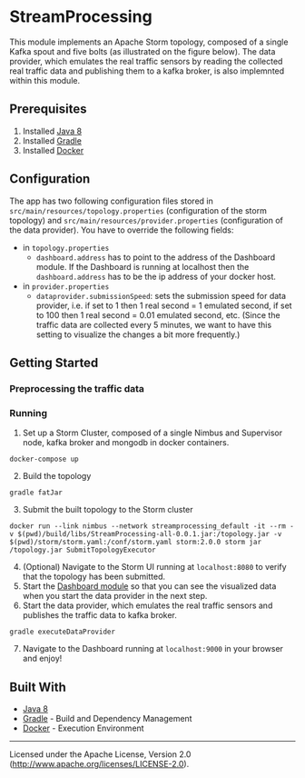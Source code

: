 # StreamProcessing
This module implements an Apache Storm topology, composed of a single Kafka spout and five bolts (as illustrated on the figure below). The data provider, which emulates the real traffic sensors by reading the collected real traffic data and publishing them to a kafka broker, is also implemnted within this module.

## Prerequisites
1. Installed [Java 8](https://www.java.com/en/download/)
2. Installed [Gradle](https://gradle.org/)
3. Installed [Docker](https://www.docker.com/)

## Configuration
The app has two following configuration files stored in `src/main/resources/topology.properties` (configuration of the storm topology) and `src/main/resources/provider.properties` (configuration of the data provider). You have to override the following fields:
* in `topology.properties`
    * `dashboard.address` has to point to the address of the Dashboard module. If the Dashboard is running at localhost then the `dashboard.address` has to be the ip address of your docker host.
* in `provider.properties`
    * `dataprovider.submissionSpeed`: sets the submission speed for data provider, i.e. if set to 1 then 1 real second = 1 emulated second, if set to 100 then 1 real second = 0.01 emulated second, etc. (Since the traffic data are collected every 5 minutes, we want to have this setting to visualize the changes a bit more frequently.)

## Getting Started

### Preprocessing the traffic data

### Running
1. Set up a Storm Cluster, composed of a single Nimbus and Supervisor node, kafka broker and mongodb in docker containers.
```
docker-compose up
```
2. Build the topology
```
gradle fatJar
```
3. Submit the built topology to the Storm cluster
```
docker run --link nimbus --network streamprocessing_default -it --rm -v $(pwd)/build/libs/StreamProcessing-all-0.0.1.jar:/topology.jar -v $(pwd)/storm/storm.yaml:/conf/storm.yaml storm:2.0.0 storm jar /topology.jar SubmitTopologyExecutor
```
4. (Optional) Navigate to the Storm UI running at `localhost:8080` to verify that the topology has been submitted.
4. Start the [Dashboard module](https://github.com/FilipRy/LiveTrafficMonitoring/tree/master/Dashboard) so that you can see the visualized data when you start the data provider in the next step.
5. Start the data provider, which emulates the real traffic sensors and publishes the traffic data to kafka broker.
```
gradle executeDataProvider
```
7. Navigate to the Dashboard running at `localhost:9000` in your browser and enjoy!

## Built With

* [Java 8](https://www.java.com/en/download/)
* [Gradle](https://gradle.org/) - Build and Dependency Management
* [Docker](https://www.docker.com/) - Execution Environment
------------------------
Licensed under the Apache License, Version 2.0 (http://www.apache.org/licenses/LICENSE-2.0).